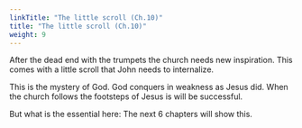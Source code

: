 ```yaml
---
linkTitle: "The little scroll (Ch.10)"
title: "The little scroll (Ch.10)"
weight: 9
---
```


After the dead end with the trumpets the church needs new inspiration. This comes with a little scroll that John needs to internalize.

This is the mystery of God. God conquers in weakness as Jesus did. When the church follows the footsteps of Jesus is will be successful.

But what is the essential here: The next 6 chapters will show this.